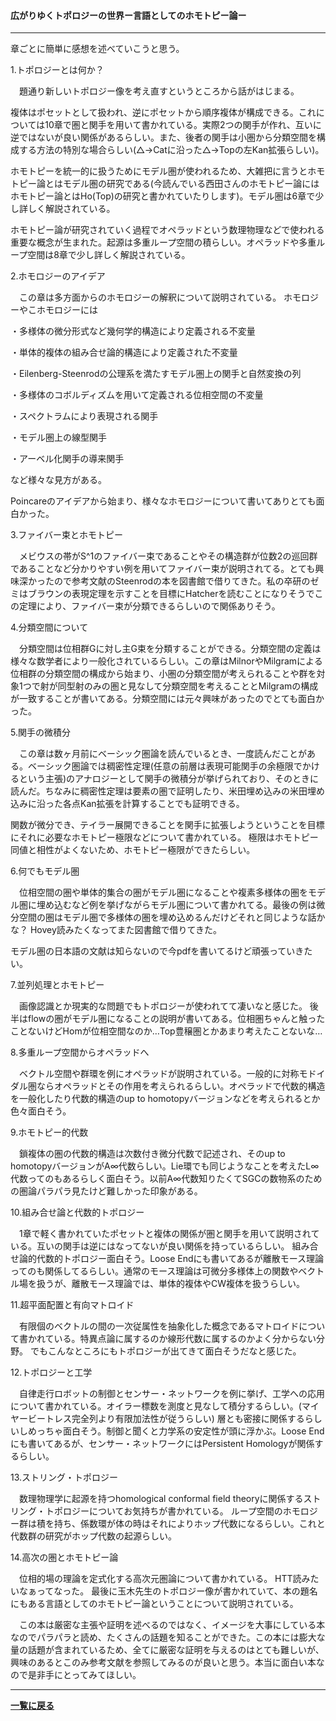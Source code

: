 #### 広がりゆくトポロジーの世界ー言語としてのホモトピー論ー

---

章ごとに簡単に感想を述べていこうと思う。



1.トポロジーとは何か？

　題通り新しいトポロジー像を考え直すというところから話がはじまる。

複体はポセットとして扱われ、逆にポセットから順序複体が構成できる。これについては10章で圏と関手を用いて書かれている。実際2つの関手が作れ、互いに逆ではないが良い関係があるらしい。また、後者の関手は小圏から分類空間を構成する方法の特別な場合らしい(△→Catに沿った△→Topの左Kan拡張らしい)。

ホモトピーを統一的に扱うためにモデル圏が使われるため、大雑把に言うとホモトピー論とはモデル圏の研究である(今読んでいる西田さんのホモトピー論にはホモトピー論とはHo(Top)の研究と書かれていたりします)。モデル圏は6章で少し詳しく解説されている。

ホモトピー論が研究されていく過程でオペラッドという数理物理などで使われる重要な概念が生まれた。起源は多重ループ空間の積らしい。オペラッドや多重ループ空間は8章で少し詳しく解説されている。


 

2.ホモロジーのアイデア

　この章は多方面からのホモロジーの解釈について説明されている。 ホモロジーやこホモロジーには

・多様体の微分形式など幾何学的構造により定義される不変量

・単体的複体の組み合せ論的構造により定義された不変量

・Eilenberg-Steenrodの公理系を満たすモデル圏上の関手と自然変換の列

・多様体のコボルディズムを用いて定義される位相空間の不変量

・スペクトラムにより表現される関手

・モデル圏上の線型関手

・アーベル化関手の導来関手

など様々な見方がある。

Poincareのアイデアから始まり、様々なホモロジーについて書いてありとても面白かった。

 

3.ファイバー束とホモトピー

　メビウスの帯がS^1のファイバー束であることやその構造群が位数2の巡回群であることなど分かりやすい例を用いてファイバー束が説明されてる。とても興味深かったので参考文献のSteenrodの本を図書館で借りてきた。私の卒研のゼミはブラウンの表現定理を示すことを目標にHatcherを読むことになりそうでこの定理により、ファイバー束が分類できるらしいので関係ありそう。

 

4.分類空間について

　分類空間は位相群Gに対し主G束を分類することができる。分類空間の定義は様々な数学者により一般化されているらしい。この章はMilnorやMilgramによる位相群の分類空間の構成から始まり、小圏の分類空間が考えられることや群を対象1つで射が同型射のみの圏と見なして分類空間を考えることとMilgramの構成が一致することが書いてある。分類空間には元々興味があったのでとても面白かった。

 

5.関手の微積分

　この章は数ヶ月前にベーシック圏論を読んでいるとき、一度読んだことがある。ベーシック圏論では稠密性定理(任意の前層は表現可能関手の余極限でかけるという主張)のアナロジーとして関手の微積分が挙げられており、そのときに読んだ。ちなみに稠密性定理は要素の圏で証明したり、米田埋め込みの米田埋め込みに沿った各点Kan拡張を計算することでも証明できる。

関数が微分でき、テイラー展開できることを関手に拡張しようということを目標にそれに必要なホモトピー極限などについて書かれている。 極限はホモトピー同値と相性がよくないため、ホモトピー極限ができたらしい。

 

6.何でもモデル圏

　位相空間の圏や単体的集合の圏がモデル圏になることや複素多様体の圏をモデル圏に埋め込むなど例を挙げながらモデル圏について書かれてる。最後の例は微分空間の圏はモデル圏で多様体の圏を埋め込めるんだけどそれと同じような話かな？ Hovey読みたくなってまた図書館で借りてきた。

モデル圏の日本語の文献は知らないので今pdfを書いてるけど頑張っていきたい。

 

7.並列処理とホモトピー

　画像認識とか現実的な問題でもトポロジーが使われてて凄いなと感じた。 後半はflowの圏がモデル圏になることの説明が書いてある。位相圏ちゃんと触ったことないけどHomが位相空間なのか…Top豊穣圏とかあまり考えたことないな…

 

8.多重ループ空間からオペラッドへ

　ベクトル空間や群環を例にオペラッドが説明されている。一般的に対称モドイダル圏ならオペラッドとその作用を考えられるらしい。オペラッドで代数的構造を一般化したり代数的構造のup to homotopyバージョンなどを考えられるとか色々面白そう。

 

9.ホモトピー的代数

　鎖複体の圏の代数的構造は次数付き微分代数で記述され、そのup to homotopyバージョンがA∞代数らしい。Lie環でも同じようなことを考えたL∞代数ってのもあるらしく面白そう。以前A∞代数知りたくてSGCの数物系のための圏論パラパラ見たけど難しかった印象がある。

 

10.組み合せ論と代数的トポロジー

　1章で軽く書かれていたポセットと複体の関係が圏と関手を用いて説明されている。互いの関手は逆にはなってないが良い関係を持っているらしい。 組み合せ論的代数的トポロジー面白そう。Loose Endにも書いてあるが離散モース理論ってのも関係してるらしい。通常のモース理論は可微分多様体上の関数やベクトル場を扱うが、離散モース理論では、単体的複体やCW複体を扱うらしい。

 

11.超平面配置と有向マトロイド

　有限個のベクトルの間の一次従属性を抽象化した概念であるマトロイドについて書かれている。特異点論に属するのか線形代数に属するのかよく分からない分野。 でもこんなところにもトポロジーが出てきて面白そうだなと感じた。

 

12.トポロジーと工学

　自律走行ロボットの制御とセンサー・ネットワークを例に挙げ、工学への応用について書かれている。オイラー標数を測度と見なして積分するらしい。(マイヤービートレス完全列より有限加法性が従うらしい) 層とも密接に関係するらしいしめっちゃ面白そう。制御と聞くと力学系の安定性が頭に浮かぶ。Loose Endにも書いてあるが、センサー・ネットワークにはPersistent Homologyが関係するらしい。

 

13.ストリング・トポロジー

　数理物理学に起源を持つhomological conformal field theoryに関係するストリング・トポロジーについてお気持ちが書かれている。 ループ空間のホモロジー群は積を持ち、係数環が体の時はそれによりホップ代数になるらしい。これと代数群の研究がホップ代数の起源らしい。

 

14.高次の圏とホモトピー論

　位相的場の理論を定式化する高次元圏論について書かれている。 HTT読みたいなぁってなった。 最後に玉木先生のトポロジー像が書かれていて、本の題名にもある言語としてのホモトピー論ということについて説明されている。

 

　この本は厳密な主張や証明を述べるのではなく、イメージを大事にしている本なのでパラパラと読め、たくさんの話題を知ることができた。この本には膨大な量の話題が含まれているため、全てに厳密な証明を与えるのはとても難しいが、興味のあるとこのみ参考文献を参照してみるのが良いと思う。本当に面白い本なので是非手にとってみてほしい。


---

**[一覧に戻る](/posts)**